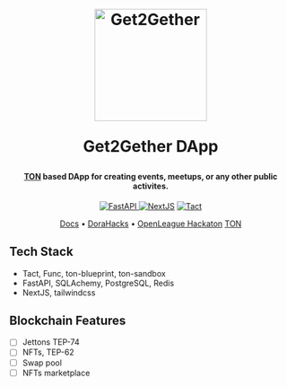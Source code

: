 <h1 align="center">
  <br>
  <a href="https://github.com/app-get2gether/get2gether.app">
    <img src="https://avatars.githubusercontent.com/u/99787948?s=400&u=7c7b6a08fbb837b0cc86be02e1198ca2a511fd9b&v=4" alt="Get2Gether" width="200"></a>
  <br>
  
  Get2Gether DApp
  <br>
</h1>


<h4 align="center"><a href="https://ton.org">TON</a> based DApp for creating events, meetups, or any other public activites.</h4>


<p align="center">
  <a href="https://github.com/app-get2gether/get2gether.app//actions/workflows/fastapi.yaml">
    <img src="https://github.com/app-get2gether/get2gether.app//actions/workflows/fastapi.yaml/badge.svg"
         alt="FastAPI">
  </a>
  <a href="https://github.com/app-get2gether/get2gether.app/actions/workflows/nextjs.yaml"><img src="https://github.com/app-get2gether/get2gether.app/actions/workflows/nextjs.yaml/badge.svg" alt="NextJS"></a>
  <a href="https://github.com/app-get2gether/get2gether.app//actions/workflows/tact.yaml"><img src="https://github.com/app-get2gether/get2gether.app//actions/workflows/tact.yaml/badge.svg" alt="Tact"></a>
</p>

<p align="center">
  <a href="https://docs.get2gether.team">Docs</a> •
  <a href="https://dorahacks.io/buidl/11527">DoraHacks</a> •
  <a href="https://dorahacks.io/hackathon/the-open-league-hackathon/buidl">OpenLeague Hackaton</a>
  <a href="https://ton.org">TON</a>
</p>


## Tech Stack

* Tact, Func, ton-blueprint, ton-sandbox
* FastAPI, SQLAchemy, PostgreSQL, Redis
* NextJS, tailwindcss


## Blockchain Features
* [ ] Jettons TEP-74
* [ ] NFTs, TEP-62
* [ ] Swap pool
* [ ] NFTs marketplace
